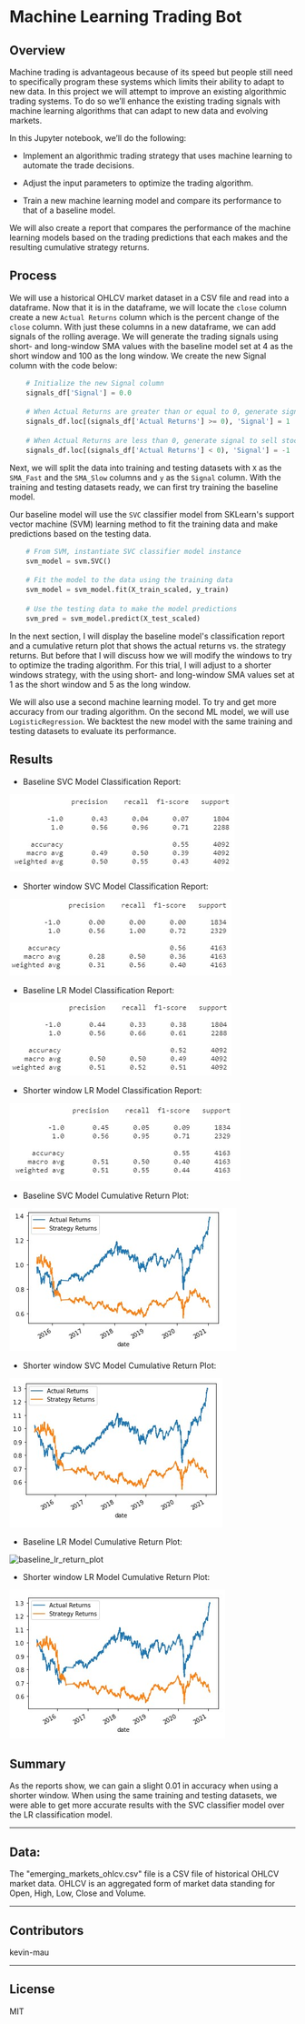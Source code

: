 # Machine Learning Trading Bot

## Overview

Machine trading is advantageous because of its speed but people still need to specifically program these systems which limits their ability to adapt
to new data. In this project we will attempt to improve an existing algorithmic trading systems. To do so we’ll enhance the existing trading signals
with machine learning algorithms that can adapt to new data and evolving markets.

In this Jupyter notebook, we’ll do the following:

  * Implement an algorithmic trading strategy that uses machine learning to automate the trade decisions.

  * Adjust the input parameters to optimize the trading algorithm.

  * Train a new machine learning model and compare its performance to that of a baseline model.

We will also create a report that compares the performance of the machine learning models based on the trading predictions that each makes and the
resulting cumulative strategy returns.

## Process

We will use a historical OHLCV market dataset in a CSV file and read into a dataframe.  Now that it is in the dataframe, we will locate the `close` 
column create a new `Actual Returns` column which is the percent change of the `close` column.  With just these columns in a new dataframe, we can
add signals of the rolling average.  We will generate the trading signals using short- and long-window SMA values with the baseline model set at 4 as 
the short window and 100 as the long window.  We create the new Signal column with the code below:
```python
    # Initialize the new Signal column
    signals_df['Signal'] = 0.0

    # When Actual Returns are greater than or equal to 0, generate signal to buy stock long
    signals_df.loc[(signals_df['Actual Returns'] >= 0), 'Signal'] = 1

    # When Actual Returns are less than 0, generate signal to sell stock short
    signals_df.loc[(signals_df['Actual Returns'] < 0), 'Signal'] = -1
```
Next, we will split the data into training and testing datasets with `X` as the `SMA_Fast` and the `SMA_Slow` columns and `y` as the `Signal` column.
With the training and testing datasets ready, we can first try training the baseline model.

Our baseline model will use the `SVC` classifier model from SKLearn's support vector machine (SVM) learning method to fit the training data and make
predictions based on the testing data.
```python
    # From SVM, instantiate SVC classifier model instance
    svm_model = svm.SVC()
 
    # Fit the model to the data using the training data
    svm_model = svm_model.fit(X_train_scaled, y_train)
 
    # Use the testing data to make the model predictions
    svm_pred = svm_model.predict(X_test_scaled)
```
In the next section, I will display the baseline model's classification report and a cumulative return plot that shows the actual returns vs. the strategy
returns.  But before that I will discuss how we will modify the windows to try to optimize the trading algorithm.  For this trial, I will adjust to a 
shorter windows strategy, with the using short- and long-window SMA values set at 1 as the short window and 5 as the long window.  

We will also use a second machine learning model.  To try and get more accuracy from our trading algorithm.  On the second ML model, we will use 
`LogisticRegression`.  We backtest the new model with the same training and testing datasets to evaluate its performance. 

## Results

* Baseline SVC Model Classification Report:

![baseline_svm_classification_report](https://github.com/kevin-mau/machine_learning_trading_bot/blob/main/Resources/baseline_svm_classification_report.jpg?raw=true)

* Shorter window SVC Model Classification Report:

![shorter_svm_classification_report](https://github.com/kevin-mau/machine_learning_trading_bot/blob/main/Resources/shorter_svm_classification_report.jpg?raw=true)

* Baseline LR Model Classification Report:

![baseline_lr_classification_report](https://github.com/kevin-mau/machine_learning_trading_bot/blob/main/Resources/baseline_lr_classification_report.jpg?raw=true)

* Shorter window LR Model Classification Report:

![shorter_lr_classification_report](https://github.com/kevin-mau/machine_learning_trading_bot/blob/main/Resources/shorter_lr_classification_report.jpg?raw=true)

* Baseline SVC Model Cumulative Return Plot:

![baseline_svm_return_plot](https://github.com/kevin-mau/machine_learning_trading_bot/blob/main/Resources/baseline_svm_return_plot.jpg?raw=true)

* Shorter window SVC Model Cumulative Return Plot:

![shorter_svm_return_plot](https://github.com/kevin-mau/machine_learning_trading_bot/blob/main/Resources/shorter_svm_return_plot.jpg?raw=true)

* Baseline LR Model Cumulative Return Plot:

![baseline_lr_return_plot](https://github.com/kevin-mau/machine_learning_trading_bot/blob/main/Resources/baseline_lr_return_plot.jpgG?raw=true)

* Shorter window LR Model Cumulative Return Plot:

![shorter_lr_return_plot](https://github.com/kevin-mau/machine_learning_trading_bot/blob/main/Resources/shorter_lr_return_plot.jpg?raw=true)



## Summary

As the reports show, we can gain a slight 0.01 in accuracy when using a shorter window.  When using the same training and testing datasets, we were able to get more
accurate results with the SVC classifier model over the LR classification model.

---

## Data:

The "emerging_markets_ohlcv.csv" file is a CSV file of historical OHLCV market data.  OHLCV is an aggregated form of market data standing for Open, High, Low, Close and Volume.

---

## Contributors

kevin-mau

---

## License

MIT
